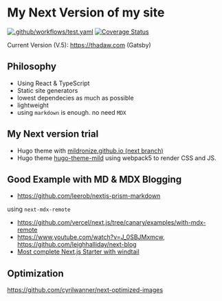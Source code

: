 # My Next Version of my site

[![.github/workflows/test.yaml](https://github.com/mildronize/blog-next/actions/workflows/test.yaml/badge.svg)](https://github.com/mildronize/blog-next/actions/workflows/test.yaml) [![Coverage Status](https://coveralls.io/repos/github/mildronize/blog-next/badge.svg?branch=main)](https://coveralls.io/github/mildronize/blog-next?branch=main)

Current Version (V.5): <https://thadaw.com> (Gatsby)

## Philosophy
- Using React & TypeScript
- Static site generators
- lowest dependecies as much as possible
- lightweight
- using `markdown` is enough. no need `MDX`

## My Next version trial

- Hugo theme with [mildronize.github.io (next branch)](https://github.com/mildronize/mildronize.github.io/tree/next)
- Hugo theme [hugo-theme-mild](https://github.com/mildronize/hugo-theme-mild) using webpack5 to render CSS and JS.

## Good Example with MD & MDX Blogging

- https://github.com/leerob/nextjs-prism-markdown

using `next-mdx-remote`

- https://github.com/vercel/next.js/tree/canary/examples/with-mdx-remote
- https://www.youtube.com/watch?v=J_0SBJMxmcw, https://github.com/leighhalliday/next-blog
- [Most complete Next.js Starter with windtail](https://github.com/timlrx/tailwind-nextjs-starter-blog)


## Optimization

https://github.com/cyrilwanner/next-optimized-images